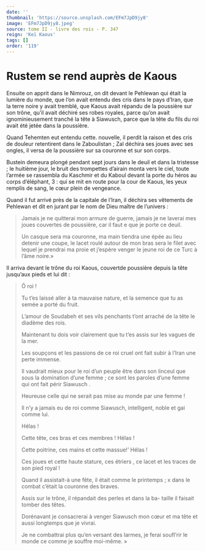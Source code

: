 ```yaml
---
date: ''
thumbnail: 'https://source.unsplash.com/EFm7JpD9jy8'
image: 'EFm7JpD9jy8.jpeg'
source: tome II - livre des rois - P. 347
reign: 'Keï Kaous'
tags: []
order: '119'
---
```


# Rustem se rend auprès de Kaous

Ensuite on apprit dans le Nimrouz, on dit devant le Pehlewan qui était la lumière du monde, que l’on avait entendu des cris dans le pays d’Iran, que la terre noire y avait tremblé, que Kaous avait répandu de la poussière sur son trône, qu’il avait déchiré ses robes royales, parce qu’on avait ignominieusement tranché la tête à Siawusch, parce que la tête du fils du roi avait été jetée dans la poussière.

Quand Tehemten eut entendu cette. nouvelle, il perdit la raison et des cris de douleur retentirent dans le Zaboulistan ; Zal déchira ses joues avec ses ongles, il versa de la poussière sur sa couronne et sur son corps.

Bustein demeura plongé pendant sept jours dans le deuil et dans la tristesse ; le huitième jour, le bruit des trompettes d’airain monta vers le ciel, toute l’armée se rassembla du Kaschmir et du Kaboul devant la porte du héros au corps d’éléphant, 3 : 
qui se mit en route pour la cour de Kaous, les yeux remplis de sang, le cœur plein de vengeance.

Quand il fut arrivé près de la capitale de l’Iran, il déchira ses vêtements de Pehlewan et dit en jurant par le nom de Dieu maître de l’univers :

> Jamais je ne quitterai mon armure de guerre, jamais je ne laverai mes joues couvertes de poussière, car il faut e que je porte ce deuil.
>
> Un casque sera ma couronne, ma main tiendra une épée au lieu detenir une coupe, le lacet roulé autour de mon bras sera le filet avec lequel je prendrai ma proie et j’espère venger le jeune roi de ce Turc à l’âme noire.»

Il arriva devant le trône du roi Kaous, couvertde poussière depuis la tête jusqu’aux pieds et lui dit :

> Ô roi !
>
> Tu t’es laissé aller à ta mauvaise nature, et la semence que tu as semée a porté du fruit.
>
> L’amour de Soudabeh et ses vils penchants t’ont arraché de la tête le diadème des rois.
>
> Maintenant tu dois voir clairement que tu t’es assis sur les vagues de la mer.
>
> Les soupçons et les passions de ce roi cruel ont fait subir à l’Iran une perte immense.
>
> Il vaudrait mieux pour le roi d’un peuple être dans son linceul que sous la domination d’une femme ; ce sont les paroles d’une femme qui ont fait périr Siawusch .
>
> Heureuse celle qui ne serait pas mise au monde par une femme !
>
> Il n’y a jamais eu de roi comme Siawusch, intelligent, noble et gai comme lui.
>
> Hélas !
>
> Cette tête, ces bras et ces membres ! 
 Hélas !
>
> Cette poitrine, ces mains et cette massue!’ Hélas !
>
> Ces joues et cette haute stature, ces étriers , ce lacet et les traces de son pied royal !
>
> Quand il assistait-à une fête, il était comme le printemps ; x dans le combat c’était la couronne des braves.
>
> Assis sur le trône, il répandait des perles et dans la ba- taille il faisait tomber des têtes.
>
> Dorénavant je consacrerai à venger Siawusch mon cœur et ma tête et aussi longtemps que je vivrai.
>
> Je ne combattrai plus qu’en versant des larmes, je ferai soufl’rir le monde ce comme je souffre moi-même. »
